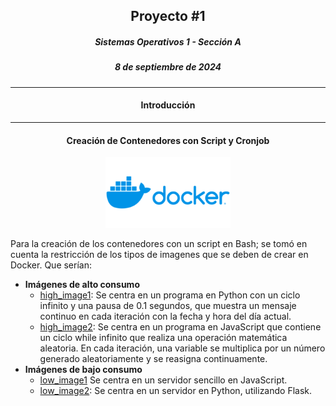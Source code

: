 ## <div align="center">Proyecto #1 </div>
##### <div align="center">Sistemas Operativos 1 - Sección A</div>
##### <div align="center">8 de septiembre de 2024</div>
___

#### **<div align="center">Introducción</div>**



___

#### **<div align="center">Creación de Contenedores con Script y Cronjob</div>**

<div align="center"><img src="./Images/dockerlogo.png" width="200"></div>


Para la creación de los contenedores con un script en Bash; se tomó en cuenta la restricción de los tipos de imagenes que se deben de crear en Docker. Que serían:

* **Imágenes de alto consumo**
    * [high_image1](./Containers/high_image1/main.py): Se centra en un programa en Python con un ciclo infinito y una pausa de 0.1 segundos, que muestra un mensaje continuo en cada iteración con la fecha y hora del día actual.
    * [high_image2](./Containers/high_image2/heavy.js): Se centra en un programa en JavaScript que contiene un ciclo while infinito que realiza una operación matemática aleatoria. En cada iteración, una variable se multiplica por un número generado aleatoriamente y se reasigna continuamente. 
* **Imágenes de bajo consumo**
    * [low_image1](./Containers/low_image1/app.js) Se centra en un servidor sencillo en JavaScript.
    * [low_image2](./Containers/low_image2/app.py): Se centra en un servidor en Python, utilizando Flask.


